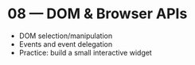 # 08 — DOM & Browser APIs

- DOM selection/manipulation
- Events and event delegation
- Practice: build a small interactive widget
